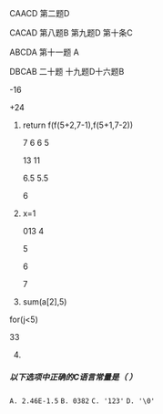 CAACD  第二题D

CACAD  第八题B 第九题D 第十条C 

ABCDA 第十一题 A

DBCAB 二十题 十九题D十六题B

-16

+24

1. return f(f(5+2,7-1),f(5+1,7-2))

   7 6   6 5

   13 11

   6.5 5.5

   6

2. x=1

   013 4

   5

   6

   7

3.  sum(a[2],5)

   for(j<5)

   33

4. 

#####  以下选项中正确的C语言常量是（ ）

  `A. 2.46E-1.5`   `B. 0382`    `C. '123'`      `D. '\0'`

